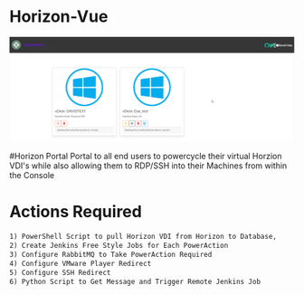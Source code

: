 # Horizon-Vue
![alt text](https://github.com/dfoley84/Horizon-Vue/blob/main/frontend/assets/2023-02-09%2010_20_04-frontend.png?raw=true)


#Horizon Portal
Portal to all end users to powercycle their virtual Horzion VDI's
while also allowing them to RDP/SSH into their Machines from within the Console

# Actions Required
    1) PowerShell Script to pull Horizon VDI from Horizon to Database, 
    2) Create Jenkins Free Style Jobs for Each PowerAction
    3) Configure RabbitMQ to Take PowerAction Required 
    4) Configure VMware Player Redirect
    5) Configure SSH Redirect
    6) Python Script to Get Message and Trigger Remote Jenkins Job


